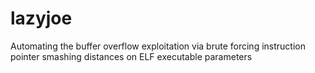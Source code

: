 # lazyjoe
Automating the buffer overflow exploitation via brute forcing instruction pointer smashing distances on ELF executable parameters
